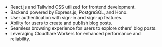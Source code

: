 - React.js and Tailwind CSS utilized for frontend development.
- Backend powered by Express.js, PostgreSQL, and Hono.
- User authentication with sign-in and sign-up features.
- Ability for users to create and publish blog posts.
- Seamless browsing experience for users to explore others' blog posts.
- Leveraging Cloudflare Workers for enhanced performance and reliability.
